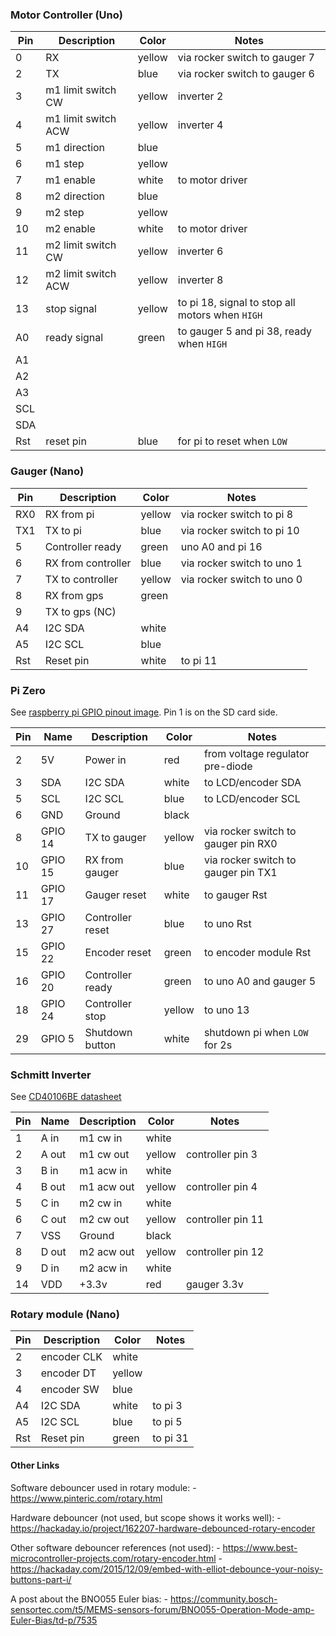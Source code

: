 
### Motor Controller (Uno)

| Pin | Description                 | Color  | Notes
|-----|-----------------------------|--------|------------------
|   0 | RX                          | yellow | via rocker switch to gauger 7
|   2 | TX                          | blue   | via rocker switch to gauger 6
|   3 | m1 limit switch CW          | yellow | inverter 2
|   4 | m1 limit switch ACW         | yellow | inverter 4
|   5 | m1 direction                | blue   |
|   6 | m1 step                     | yellow |
|   7 | m1 enable                   | white  | to motor driver
|   8 | m2 direction                | blue   |
|   9 | m2 step                     | yellow |
|  10 | m2 enable                   | white  | to motor driver
|  11 | m2 limit switch CW          | yellow | inverter 6
|  12 | m2 limit switch ACW         | yellow | inverter 8
|  13 | stop signal                 | yellow | to pi 18, signal to stop all motors when `HIGH`
|  A0 | ready signal                | green  | to gauger 5 and pi 38, ready when `HIGH`
|  A1 |                             |        | 
|  A2 |                             |        |
|  A3 |                             |        |
| SCL |                             |        |
| SDA |                             |        |
| Rst | reset pin                   | blue   | for pi to reset when `LOW`

###  Gauger (Nano)

| Pin | Description                 | Color  | Notes
|-----|-----------------------------|--------|------------------
| RX0 | RX from pi                  | yellow | via rocker switch to pi 8
| TX1 | TX to pi                    | blue   | via rocker switch to pi 10
|   5 | Controller ready            | green  | uno A0 and pi 16
|   6 | RX from controller          | blue   | via rocker switch to uno 1
|   7 | TX to controller            | yellow | via rocker switch to uno 0
|   8 | RX from gps                 | green  |
|   9 | TX to gps (NC)              |        |
|  A4 | I2C SDA                     | white  |
|  A5 | I2C SCL                     | blue   |
| Rst | Reset pin                   | white  | to pi 11

### Pi Zero

See [raspberry pi GPIO pinout image][gpio]. Pin 1 is on the SD card side.

| Pin  | Name    | Description         | Color  | Notes
|------|---------|---------------------|--------|--------
|   2  | 5V      | Power in            | red    | from voltage regulator pre-diode
|   3  | SDA     | I2C SDA             | white  | to LCD/encoder SDA
|   5  | SCL     | I2C SCL             | blue   | to LCD/encoder SCL
|   6  | GND     | Ground              | black  |
|   8  | GPIO 14 | TX to gauger        | yellow | via rocker switch to gauger pin RX0
|  10  | GPIO 15 | RX from gauger      | blue   | via rocker switch to gauger pin TX1
|  11  | GPIO 17 | Gauger reset        | white  | to gauger Rst
|  13  | GPIO 27 | Controller reset    | blue   | to uno Rst
|  15  | GPIO 22 | Encoder reset       | green  | to encoder module Rst
|  16  | GPIO 20 | Controller ready    | green  | to uno A0 and gauger 5
|  18  | GPIO 24 | Controller stop     | yellow | to uno 13
|  29  | GPIO  5 | Shutdown button     | white  | shutdown pi when `LOW` for 2s

### Schmitt Inverter

See [CD40106BE datasheet][schmitt]

| Pin | Name  | Description          | Color  | Notes
|-----|-------|----------------------|--------|--------------------
|   1 | A in  | m1 cw in             | white  |
|   2 | A out | m1 cw out            | yellow | controller pin 3
|   3 | B in  | m1 acw in            | white  |
|   4 | B out | m1 acw out           | yellow | controller pin 4
|   5 | C in  | m2 cw in             | white  |
|   6 | C out | m2 cw out            | yellow | controller pin 11
|   7 | VSS   | Ground               | black  |
|   8 | D out | m2 acw out           | yellow | controller pin 12
|   9 | D in  | m2 acw in            | white  |
|  14 | VDD   | +3.3v                | red    | gauger 3.3v


### Rotary module (Nano)

| Pin | Description                 | Color  | Notes
|-----|-----------------------------|--------|------------------
|   2 | encoder CLK                 | white  |
|   3 | encoder DT                  | yellow |
|   4 | encoder SW                  | blue   |
|  A4 | I2C SDA                     | white  | to pi 3
|  A5 | I2C SCL                     | blue   | to pi 5
| Rst | Reset pin                   | green  | to pi 31

#### Other Links

Software debouncer used in rotary module:
    - https://www.pinteric.com/rotary.html

Hardware debouncer (not used, but scope shows it works well):
    - https://hackaday.io/project/162207-hardware-debounced-rotary-encoder

Other software debouncer references (not used):
    - https://www.best-microcontroller-projects.com/rotary-encoder.html
    - https://hackaday.com/2015/12/09/embed-with-elliot-debounce-your-noisy-buttons-part-i/

A post about the BNO055 Euler bias:
    - https://community.bosch-sensortec.com/t5/MEMS-sensors-forum/BNO055-Operation-Mode-amp-Euler-Bias/td-p/7535


[gpio]: https://elinux.org/images/5/5c/Pi-GPIO-header.png
[schmitt]: https://www.ti.com/lit/ds/symlink/cd40106b.pdf?ts=1619275906436